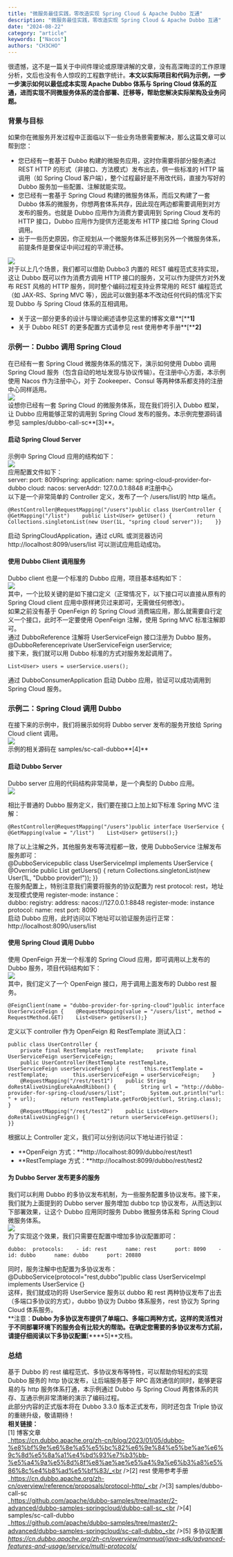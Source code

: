 ```yaml
---
title: "微服务最佳实践，零改造实现 Spring Cloud & Apache Dubbo 互通"
description: "微服务最佳实践，零改造实现 Spring Cloud & Apache Dubbo 互通"
date: "2024-08-22"
category: "article"
keywords: ["Nacos"]
authors: "CH3CHO"
---
```

很遗憾，这不是一篇关于中间件理论或原理讲解的文章，没有高深晦涩的工作原理分析，文后也没有令人惊叹的工程数字统计。**本文以实际项目和代码为示例，一步一步演示如何以最低成本实现 Apache Dubbo 体系与 Spring Cloud 体系的互通，进而实现不同微服务体系的混合部署、迁移等，帮助您解决实际架构及业务问题。**
<a name="bYPgl"></a>
### 背景与目标
如果你在微服务开发过程中正面临以下一些业务场景需要解决，那么这篇文章可以帮到您：

- 您已经有一套基于 Dubbo 构建的微服务应用，这时你需要将部分服务通过 REST HTTP 的形式（非接口、方法模式）发布出去，供一些标准的 HTTP 端调用（如 Spring Cloud 客户端），整个过程最好是不用改代码，直接为写好的 Dubbo 服务加一些配置、注解就能实现。
- 您已经有一套基于 Spring Cloud 构建的微服务体系，而后又构建了一套 Dubbo 体系的微服务，你想两套体系共存，因此现在两边都需要调用到对方发布的服务。也就是 Dubbo 应用作为消费方要调用到 Spring Cloud 发布的 HTTP 接口，Dubbo 应用作为提供方还能发布 HTTP 接口给 Spring Cloud 调用。
- 出于一些历史原因，你正规划从一个微服务体系迁移到另外一个微服务体系，前提条件是要保证中间过程的平滑迁移。

![](https://intranetproxy.alipay.com/skylark/lark/0/2024/webp/299576/1724304898011-b1b5376a-13b9-424d-9e4f-a5f202c662cc.webp#clientId=u0f969974-f856-4&from=paste&id=u17808bcb&originHeight=488&originWidth=1080&originalType=url&ratio=2&rotation=0&showTitle=false&status=done&style=none&taskId=u849fd8ac-a491-45f0-84e5-b4d751d7894&title=)<br />对于以上几个场景，我们都可以借助 Dubbo3 内置的 REST 编程范式支持实现，这让 Dubbo 既可以作为消费方调用 HTTP 接口的服务，又可以作为提供方对外发布 REST 风格的 HTTP 服务，同时整个编码过程支持业界常用的 REST 编程范式（如 JAX-RS、Spring MVC 等），因此可以做到基本不改动任何代码的情况下实现 Dubbo 与 Spring Cloud 体系的互相调用。

- 关于这一部分更多的设计与理论阐述请参见这里的博客文章**[****1]**
- 关于 Dubbo REST 的更多配置方式请参见 rest 使用参考手册**[****2]**
<a name="gcXtQ"></a>
### 示例一：Dubbo 调用 Spring Cloud
在已经有一套 Spring Cloud 微服务体系的情况下，演示如何使用 Dubbo 调用 Spring Cloud 服务（包含自动的地址发现与协议传输）。在注册中心方面，本示例使用 Nacos 作为注册中心，对于 Zookeeper、Consul 等两种体系都支持的注册中心同样适用。<br />![](https://intranetproxy.alipay.com/skylark/lark/0/2024/webp/299576/1724304895913-0f8240a9-adfe-4b0e-8996-08ccfdf45fb5.webp#clientId=u0f969974-f856-4&from=paste&id=u79d1d676&originHeight=318&originWidth=1080&originalType=url&ratio=2&rotation=0&showTitle=false&status=done&style=none&taskId=u9f930d1b-bf28-4038-ac3a-1a268aac200&title=)<br />设想你已经有一套 Spring Cloud 的微服务体系，现在我们将引入 Dubbo 框架，让 Dubbo 应用能够正常的调用到 Spring Cloud 发布的服务。本示例完整源码请参见 samples/dubbo-call-sc**[3]**。
<a name="eja2Z"></a>
#### 启动 Spring Cloud Server
示例中 Spring Cloud 应用的结构如下：<br />![](https://intranetproxy.alipay.com/skylark/lark/0/2024/webp/299576/1724304897957-3f918e57-22ea-4585-8dea-4e0e9c8d2f23.webp#clientId=u0f969974-f856-4&from=paste&id=u83c6fc4c&originHeight=566&originWidth=704&originalType=url&ratio=2&rotation=0&showTitle=false&status=done&style=none&taskId=u5e345d91-6b61-4011-989d-8718cf9483c&title=)<br />应用配置文件如下：<br />server:  port: 8099spring:  application:    name: spring-cloud-provider-for-dubbo  cloud:    nacos:      serverAddr: 127.0.0.1:8848 #注册中心<br />以下是一个非常简单的 Controller 定义，发布了一个 /users/list/的 http 端点。
```
@RestController@RequestMapping("/users")public class UserController {    @GetMapping("/list")    public List<User> getUser() {        return Collections.singletonList(new User(1L, "spring cloud server"));    }}
```
启动 SpringCloudApplication，通过 cURL 或浏览器访问 http://localhost:8099/users/list 可以测试应用启动成功。
<a name="tlQen"></a>
#### 使用 Dubbo Client 调用服务
Dubbo client 也是一个标准的 Dubbo 应用，项目基本结构如下：<br />![](https://intranetproxy.alipay.com/skylark/lark/0/2024/webp/299576/1724304898034-0d1f0598-37c4-493b-9b27-00e3b88d5ec5.webp#clientId=u0f969974-f856-4&from=paste&id=u3a5b2364&originHeight=788&originWidth=822&originalType=url&ratio=2&rotation=0&showTitle=false&status=done&style=none&taskId=uc66b043e-94fa-4328-ab47-3cd059af491&title=)<br />其中，一个比较关键的是如下接口定义（正常情况下，以下接口可以直接从原有的 Spring Cloud client 应用中原样拷贝过来即可，无需做任何修改）。<br />如果之前没有基于 OpenFeign 的 Spring Cloud 消费端应用，那么就需要自行定义一个接口，此时不一定要使用 OpenFeign 注解，使用 Spring MVC 标准注解即可。<br />通过 DubboReference 注解将 UserServiceFeign 接口注册为 Dubbo 服务。<br />@DubboReferenceprivate UserServiceFeign userService;<br />接下来，我们就可以用 Dubbo 标准的方式对服务发起调用了。
```
List<User> users = userService.users();
```
通过 DubboConsumerApplication 启动 Dubbo 应用，验证可以成功调用到 Spring Cloud 服务。
<a name="I8ajK"></a>
### 示例二：Spring Cloud 调用 Dubbo
在接下来的示例中，我们将展示如何将 Dubbo server 发布的服务开放给 Spring Cloud client 调用。<br />![](https://intranetproxy.alipay.com/skylark/lark/0/2024/webp/299576/1724304895913-d561fea2-ba3a-475a-b397-a8614c35bd9a.webp#clientId=u0f969974-f856-4&from=paste&id=u4d328059&originHeight=317&originWidth=1080&originalType=url&ratio=2&rotation=0&showTitle=false&status=done&style=none&taskId=uf433104c-ba7b-49c5-b783-26560435b6f&title=)<br />示例的相关源码在 samples/sc-call-dubbo**[4]**
<a name="ozqfi"></a>
#### 启动 Dubbo Server
Dubbo server 应用的代码结构非常简单，是一个典型的 Dubbo 应用。<br />![](https://intranetproxy.alipay.com/skylark/lark/0/2024/webp/299576/1724304898332-75c4e035-4da1-4481-b53e-0c17419c0ac5.webp#clientId=u0f969974-f856-4&from=paste&id=u8e2298c1&originHeight=716&originWidth=766&originalType=url&ratio=2&rotation=0&showTitle=false&status=done&style=none&taskId=uf74c1697-014d-4e7e-8e42-c77ee556167&title=)

相比于普通的 Dubbo 服务定义，我们要在接口上加上如下标准 Spring MVC 注解：
```
@RestController@RequestMapping("/users")public interface UserService {    @GetMapping(value = "/list")    List<User> getUsers();}
```
除了以上注解之外，其他服务发布等流程都一致，使用 DubboService 注解发布服务即可：<br />@DubboServicepublic class UserServiceImpl implements UserService {    @Override    public List<User> getUsers() {        return Collections.singletonList(new User(1L, "Dubbo provider!"));    }}<br />在服务配置上，特别注意我们需要将服务的协议配置为 rest protocol: rest，地址发现模式使用 register-mode: instance：<br />dubbo:  registry:    address: nacos://127.0.0.1:8848    register-mode: instance  protocol:    name: rest    port: 8090<br />启动 Dubbo 应用，此时访问以下地址可以验证服务运行正常：http://localhost:8090/users/list
<a name="yHMfd"></a>
#### 使用 Spring Cloud 调用 Dubbo
使用 OpenFeign 开发一个标准的 Spring Cloud 应用，即可调用以上发布的 Dubbo 服务，项目代码结构如下：<br />![](https://intranetproxy.alipay.com/skylark/lark/0/2024/webp/299576/1724304896273-e43af485-e5e8-468d-a8d9-bfbd90bbe0b9.webp#clientId=u0f969974-f856-4&from=paste&id=u871f7e12&originHeight=804&originWidth=858&originalType=url&ratio=2&rotation=0&showTitle=false&status=done&style=none&taskId=ud741ebd9-39a7-47bc-80fc-831a7b31f97&title=)<br />其中，我们定义了一个 OpenFeign 接口，用于调用上面发布的 Dubbo rest 服务。
```
@FeignClient(name = "dubbo-provider-for-spring-cloud")public interface UserServiceFeign {    @RequestMapping(value = "/users/list", method = RequestMethod.GET)    List<User> getUsers();}
```
定义以下 controller 作为 OpenFeign 和 RestTemplate 测试入口：
```
public class UserController {
    private final RestTemplate restTemplate;    private final UserServiceFeign userServiceFeign;
    public UserController(RestTemplate restTemplate,                          UserServiceFeign userServiceFeign) {        this.restTemplate = restTemplate;        this.userServiceFeign = userServiceFeign;    }
    @RequestMapping("/rest/test1")    public String doRestAliveUsingEurekaAndRibbon() {        String url = "http://dubbo-provider-for-spring-cloud/users/list";        System.out.println("url: " + url);        return restTemplate.getForObject(url, String.class);    }
    @RequestMapping("/rest/test2")    public List<User> doRestAliveUsingFeign() {        return userServiceFeign.getUsers();    }}
```
根据以上 Controller 定义，我们可以分别访问以下地址进行验证：

- **OpenFeign 方式：**http://localhost:8099/dubbo/rest/test1
- **RestTemplage 方式：**http://localhost:8099/dubbo/rest/test2
<a name="TLGmx"></a>
#### 为 Dubbo Server 发布更多的服务
我们可以利用 Dubbo 的多协议发布机制，为一些服务配置多协议发布。接下来，我们就为上面提到的 Dubbo server 服务增加 dubbo tcp 协议发布，从而达到以下部署效果，让这个 Dubbo 应用同时服务 Dubbo 微服务体系和 Spring Cloud 微服务体系。<br />![](https://intranetproxy.alipay.com/skylark/lark/0/2024/webp/299576/1724304896598-ac826227-e2d4-4b2a-a229-83973fad9236.webp#clientId=u0f969974-f856-4&from=paste&id=ub227577d&originHeight=314&originWidth=1080&originalType=url&ratio=2&rotation=0&showTitle=false&status=done&style=none&taskId=u45a1c064-a823-4dc0-b184-f29ec85f52c&title=)<br />为了实现这个效果，我们只需要在配置中增加多协议配置即可：
```
dubbo:  protocols:    - id: rest      name: rest      port: 8090    - id: dubbo      name: dubbo      port: 20880
```
同时，服务注解中也配置为多协议发布：<br />@DubboService(protocol="rest,dubbo")public class UserServiceImpl implements UserService {}<br />这样，我们就成功的将 UserService 服务以 dubbo 和 rest 两种协议发布了出去（多端口多协议的方式），dubbo 协议为 Dubbo 体系服务，rest 协议为 Spring Cloud 体系服务。<br />**注意：**Dubbo 为多协议发布提供了单端口、多端口两种方式，这样的灵活性对于不同部署环境下的服务会有比较大的帮助。在确定您需要的多协议发布方式前，请提仔细阅读以下多协议配置**[****5]**文档。
<a name="j4QQz"></a>
### 总结
基于 Dubbo 的 rest 编程范式、多协议发布等特性，可以帮助你轻松的实现 Dubbo 服务的 http 协议发布，让后端服务基于 RPC 高效通信的同时，能够更容易的与 http 服务体系打通，本示例通过 Dubbo 与 Spring Cloud 两套体系的共存、互通示例非常清晰的演示了编码过程。<br />此部分内容的正式版本将在 Dubbo 3.3.0 版本正式发布，同时还包含 Triple 协议的重磅升级，敬请期待！<br />**相关链接：**<br />[1] 博客文章<br />_https://cn.dubbo.apache.org/zh-cn/blog/2023/01/05/dubbo-%e8%bf%9e%e6%8e%a5%e5%bc%82%e6%9e%84%e5%be%ae%e6%9c%8d%e5%8a%a1%e4%bd%93%e7%b3%bb-%e5%a4%9a%e5%8d%8f%e8%ae%ae%e5%a4%9a%e6%b3%a8%e5%86%8c%e4%b8%ad%e5%bf%83/_<br />[2] rest 使用参考手册<br />_https://cn.dubbo.apache.org/zh-cn/overview/reference/proposals/protocol-http/_<br />[3] samples/dubbo-call-sc<br />_https://github.com/apache/dubbo-samples/tree/master/2-advanced/dubbo-samples-springcloud/dubbo-call-sc_<br />[4] samples/sc-call-dubbo<br />_https://github.com/apache/dubbo-samples/tree/master/2-advanced/dubbo-samples-springcloud/sc-call-dubbo_<br />[5] 多协议配置<br />_https://cn.dubbo.apache.org/zh-cn/overview/mannual/java-sdk/advanced-features-and-usage/service/multi-protocols/_

